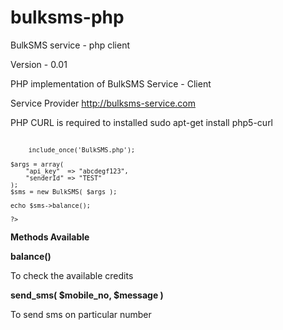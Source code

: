 bulksms-php
===========

BulkSMS service - php client

Version - 0.01

PHP implementation of BulkSMS Service - Client

Service Provider http://bulksms-service.com

PHP CURL is required to installed
sudo apt-get install php5-curl

<code>
    <?php
    
    include_once('BulkSMS.php');
    
    $args = array(
        "api_key"  => "abcdegf123",
        "senderId" => "TEST"
    );
    $sms = new BulkSMS( $args );
    
    echo $sms->balance();
    
    ?>
</code>

<b>Methods Available</b>

<strong>balance()</strong>

To check the available credits

<strong>send_sms( $mobile_no, $message )</strong>

To send sms on particular number

